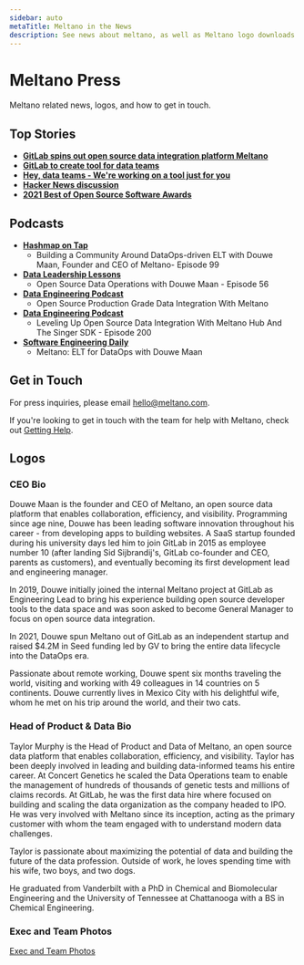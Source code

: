 ```yaml
---
sidebar: auto
metaTitle: Meltano in the News
description: See news about meltano, as well as Meltano logo downloads and contact information for the team.
---
```


# Meltano Press

Meltano related news, logos, and how to get in touch.

## Top Stories

- [**GitLab spins out open source data integration platform Meltano**](https://venturebeat.com/2021/06/30/gitlab-spins-out-open-source-data-integration-platform-meltano/)
- [**GitLab to create tool for data teams**](https://sdtimes.com/data/gitlab-to-create-tool-for-data-teams/)
- [**Hey, data teams - We're working on a tool just for you**](https://about.gitlab.com/2018/08/01/hey-data-teams-we-are-working-on-a-tool-just-for-you/)
- [**Hacker News discussion**](https://news.ycombinator.com/item?id=17667399)
- [**2021 Best of Open Source Software Awards**](https://www.globenewswire.com/news-release/2021/10/18/2315816/0/en/2021-Best-of-Open-Source-Software-Awards-Identify-the-Most-Groundbreaking-Products-Available-to-Developers-and-IT-Organizations.html)

## Podcasts
- [**Hashmap on Tap**](https://www.hashmapinc.com/hashmapontap/episode/ce3d9168/99-building-a-community-around-dataops-driven-elt-with-douwe-maan-founder-and-ceo-of-meltano)
  - Building a Community Around DataOps-driven ELT with Douwe Maan, Founder and CEO of Meltano- Episode 99
- [**Data Leadership Lessons**](https://podcasts.apple.com/us/podcast/open-source-data-operations-with-douwe-maan-episode-56/id1505108710?i=1000540320210)
  - Open Source Data Operations with Douwe Maan - Episode 56
- [**Data Engineering Podcast**](https://podcasts.apple.com/al/podcast/open-source-production-grade-data-integration-meltano/id1193040557?i=1000484737750)
  - Open Source Production Grade Data Integration With Meltano
- [**Data Engineering Podcast**](https://www.dataengineeringpodcast.com/meltano-singer-data-integration-improvements-episode-200/)
  - Leveling Up Open Source Data Integration With Meltano Hub And The Singer SDK - Episode 200 
- [**Software Engineering Daily**](https://softwareengineeringdaily.com/2021/06/30/meltano-elt-for-dataops-with-douwe-maan/)
  - Meltano: ELT for DataOps with Douwe Maan

## Get in Touch

For press inquiries, please email [hello@meltano.com](mailto:hello@meltano.com).

If you're looking to get in touch with the team for help with Meltano, check out [Getting Help](/docs/getting-help.md).

## Logos

<LogoList />

### CEO Bio
Douwe Maan is the founder and CEO of Meltano, an open source data platform that enables collaboration, efficiency, and visibility.
Programming since age nine, Douwe has been leading software innovation throughout his career - from developing apps to building websites. A SaaS startup founded during his university days led him to join GitLab in 2015 as employee number 10 (after landing Sid Sijbrandij's, GitLab co-founder and CEO, parents as customers), and eventually becoming its first development lead and engineering manager.

In 2019, Douwe initially joined the internal Meltano project at GitLab as Engineering Lead to bring his experience building open source developer tools to the data space and was soon asked to become General Manager to focus on open source data integration.

In 2021, Douwe spun Meltano out of GitLab as an independent startup and raised $4.2M in Seed funding led by GV to bring the entire data lifecycle into the DataOps era.

Passionate about remote working, Douwe spent six months traveling the world, visiting and working with 49 colleagues in 14 countries on 5 continents. Douwe currently lives in Mexico City with his delightful wife, whom he met on his trip around the world, and their two cats.

### Head of Product & Data Bio
Taylor Murphy is the Head of Product and Data of Meltano, an open source data platform that enables collaboration, efficiency, and visibility.
Taylor has been deeply involved in leading and building data-informed teams his entire career. At Concert Genetics he scaled the Data Operations team to enable the management of hundreds of thousands of genetic tests and millions of claims records. 
At GitLab, he was the first data hire where focused on building and scaling the data organization as the company headed to IPO.
He was very involved with Meltano since its inception, acting as the primary customer with whom the team engaged with to understand modern data challenges. 

Taylor is passionate about maximizing the potential of data and building the future of the data profession. Outside of work, he loves spending time with his wife, two boys, and two dogs. 

He graduated from Vanderbilt with a PhD in Chemical and Biomolecular Engineering and the University of Tennessee at Chattanooga with a BS in Chemical Engineering.

### Exec and Team Photos
[Exec and Team Photos](https://gitlab.com/meltano/meltano/-/tree/master/docs/src/.vuepress/public/images/press-images)
